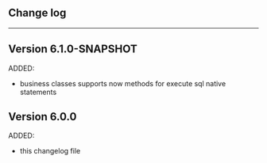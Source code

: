 ## Change log
----------------------

Version 6.1.0-SNAPSHOT
-------------

ADDED:
 
- business classes supports now methods for execute sql native statements



Version 6.0.0
-------------

ADDED:
 
- this changelog file
